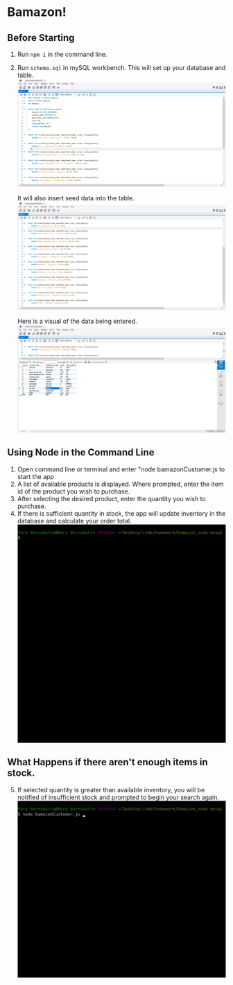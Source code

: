 # Bamazon!

## Before Starting
1. Run `npm i` in the command line. 
2. Run `schema.sql` in mySQL workbench.
    This will set up your database and table. 
![](images/schema-set-up.png)

    It will also insert seed data into the table.
![](images/seed-data.png)


    Here is a visual of the data being entered. 
![](images/table-contents.png)


## Using Node in the Command Line
1. Open command line or terminal and enter "node bamazonCustomer.js to start the app 
2. A list of available products is displayed. Where prompted, enter the item id of the product you wish to purchase. 
3. After selecting the desired product, enter the quantity you wish to purchase. 
4. If there is sufficient quantity in stock, the app will update inventory in the database and calculate your order total. 
![](images/bamazon.gif)

## What Happens if there aren't enough items in stock.
5. If selected quantity is greater than available inventory, you will be notified of insufficient stock and prompted to begin your search again.
![](images/insufficientFunds.gif)